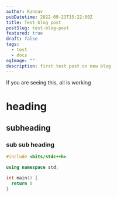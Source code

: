 ```yaml
---
author: Kannav
pubDatetime: 2022-09-23T15:22:00Z
title: Test blog post
postSlug: test-blog-post
featured: true
draft: false
tags:
  - test
  - docs
ogImage: ""
description: first test post on new blog
---
```


If you are seeing this, all is working

# heading

## subheading

### sub sub heading

```cpp
#include <bits/stdc++h>

using namespace std;

int main() {
  return 0
}
```
